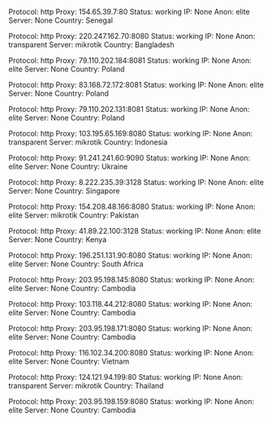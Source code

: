 Protocol: http
Proxy: 154.65.39.7:80
Status: working
IP: None
Anon: elite
Server: None
Country: Senegal

Protocol: http
Proxy: 220.247.162.70:8080
Status: working
IP: None
Anon: transparent
Server: mikrotik
Country: Bangladesh

Protocol: http
Proxy: 79.110.202.184:8081
Status: working
IP: None
Anon: elite
Server: None
Country: Poland

Protocol: http
Proxy: 83.168.72.172:8081
Status: working
IP: None
Anon: elite
Server: None
Country: Poland

Protocol: http
Proxy: 79.110.202.131:8081
Status: working
IP: None
Anon: elite
Server: None
Country: Poland

Protocol: http
Proxy: 103.195.65.169:8080
Status: working
IP: None
Anon: transparent
Server: mikrotik
Country: Indonesia

Protocol: http
Proxy: 91.241.241.60:9090
Status: working
IP: None
Anon: elite
Server: None
Country: Ukraine

Protocol: http
Proxy: 8.222.235.39:3128
Status: working
IP: None
Anon: elite
Server: None
Country: Singapore

Protocol: http
Proxy: 154.208.48.166:8080
Status: working
IP: None
Anon: elite
Server: mikrotik
Country: Pakistan

Protocol: http
Proxy: 41.89.22.100:3128
Status: working
IP: None
Anon: elite
Server: None
Country: Kenya

Protocol: http
Proxy: 196.251.131.90:8080
Status: working
IP: None
Anon: elite
Server: None
Country: South Africa

Protocol: http
Proxy: 203.95.198.145:8080
Status: working
IP: None
Anon: elite
Server: None
Country: Cambodia

Protocol: http
Proxy: 103.118.44.212:8080
Status: working
IP: None
Anon: elite
Server: None
Country: Cambodia

Protocol: http
Proxy: 203.95.198.171:8080
Status: working
IP: None
Anon: elite
Server: None
Country: Cambodia

Protocol: http
Proxy: 116.102.34.200:8080
Status: working
IP: None
Anon: elite
Server: None
Country: Vietnam

Protocol: http
Proxy: 124.121.94.199:80
Status: working
IP: None
Anon: transparent
Server: mikrotik
Country: Thailand

Protocol: http
Proxy: 203.95.198.159:8080
Status: working
IP: None
Anon: elite
Server: None
Country: Cambodia

